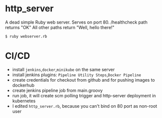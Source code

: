# http_server
A dead simple Ruby web server.
Serves on port 80.
/healthcheck path returns "OK"
All other paths return "Well, hello there!"

`$ ruby webserver.rb`

# CI/CD
- install `jenkins`,`docker`,`minikube` on the same server
- install jenkins plugins: `Pipeline Utility Steps`,`Docker Pipeline`
- create credentials for checkout from github and for pushing images to dockerhub
- create jenkins pipeline job from main.groovy
- run job, it will create scm polling trigger and http-server deployment in kubernetes
- I edited `http_server.rb`, because you can't bind on 80 port as non-root user
